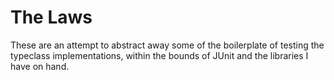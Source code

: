 The Laws
========

These are an attempt to abstract away some of the boilerplate of testing 
the typeclass implementations, within the bounds of JUnit and the libraries
I have on hand.